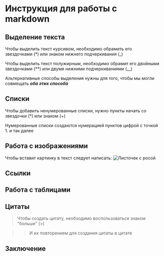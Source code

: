 # Инструкция для работы с markdown

## Выделение текста

Чтобы выделить текст курсивом, необходимо обрамить его звездочками (*) или знаком нижнего подчеркивания (_)

Чтобы выделить текст полужирным, необходимо обрамит его двойными звездочками (**) или двумя нижними подчеркиваниями (__)

Альтернативные способы выделения нужны для того, чтобы мы могли совмещать __*оба этих способа*__

## Списки

Чтобы добавить ненумерованные списки, нужно пункты начать со звездочки (*) или знаком (+)

Нумерованные списки создаются нумерацией пунктов цифрой с точкой 1. и так далее

## Работа с изображениями

Чтобы вставит картинку в текст следует написать:
![Листочек с росой](image.jpeg)


## Ссылки

## Работа с таблицами

## Цитаты

> Чтобы создать цитату, необходимо воспользоваться знаком "больше"
 (>)

 >> И их повторением для создания цитаты в цитате
 
## Заключение